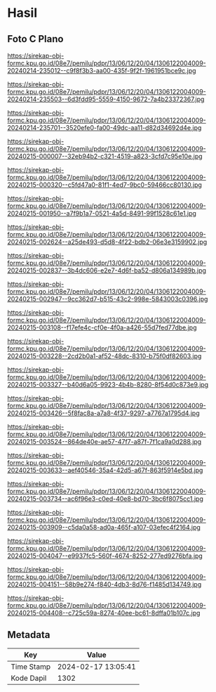 # Hasil

## Foto C Plano

https://sirekap-obj-formc.kpu.go.id/08e7/pemilu/pdpr/13/06/12/20/04/1306122004009-20240214-235012--c9f8f3b3-aa00-435f-9f2f-1961951bce9c.jpg

https://sirekap-obj-formc.kpu.go.id/08e7/pemilu/pdpr/13/06/12/20/04/1306122004009-20240214-235503--6d3fdd95-5559-4150-9672-7a4b23372367.jpg

https://sirekap-obj-formc.kpu.go.id/08e7/pemilu/pdpr/13/06/12/20/04/1306122004009-20240214-235701--3520efe0-fa00-49dc-aa11-d82d34692d4e.jpg

https://sirekap-obj-formc.kpu.go.id/08e7/pemilu/pdpr/13/06/12/20/04/1306122004009-20240215-000007--32eb94b2-c321-4519-a823-3cfd7c95e10e.jpg

https://sirekap-obj-formc.kpu.go.id/08e7/pemilu/pdpr/13/06/12/20/04/1306122004009-20240215-000320--c5fd47a0-81f1-4ed7-9bc0-59466cc80130.jpg

https://sirekap-obj-formc.kpu.go.id/08e7/pemilu/pdpr/13/06/12/20/04/1306122004009-20240215-001950--a7f9b1a7-0521-4a5d-8491-99f1528c61e1.jpg

https://sirekap-obj-formc.kpu.go.id/08e7/pemilu/pdpr/13/06/12/20/04/1306122004009-20240215-002624--a25de493-d5d8-4f22-bdb2-06e3e3159902.jpg

https://sirekap-obj-formc.kpu.go.id/08e7/pemilu/pdpr/13/06/12/20/04/1306122004009-20240215-002837--3b4dc606-e2e7-4d6f-ba52-d806a134989b.jpg

https://sirekap-obj-formc.kpu.go.id/08e7/pemilu/pdpr/13/06/12/20/04/1306122004009-20240215-002947--9cc362d7-b515-43c2-998e-5843003c0396.jpg

https://sirekap-obj-formc.kpu.go.id/08e7/pemilu/pdpr/13/06/12/20/04/1306122004009-20240215-003108--f17efe4c-cf0e-4f0a-a426-55d7fed77dbe.jpg

https://sirekap-obj-formc.kpu.go.id/08e7/pemilu/pdpr/13/06/12/20/04/1306122004009-20240215-003228--2cd2b0a1-af52-48dc-8310-b75f0df82603.jpg

https://sirekap-obj-formc.kpu.go.id/08e7/pemilu/pdpr/13/06/12/20/04/1306122004009-20240215-003327--b40d6a05-9923-4b4b-8280-8f54d0c873e9.jpg

https://sirekap-obj-formc.kpu.go.id/08e7/pemilu/pdpr/13/06/12/20/04/1306122004009-20240215-003426--5f8fac8a-a7a8-4f37-9297-a7767a1795d4.jpg

https://sirekap-obj-formc.kpu.go.id/08e7/pemilu/pdpr/13/06/12/20/04/1306122004009-20240215-003524--864de40e-ae57-47f7-a87f-7f1ca9a0d288.jpg

https://sirekap-obj-formc.kpu.go.id/08e7/pemilu/pdpr/13/06/12/20/04/1306122004009-20240215-003633--aef40546-35a4-42d5-a67f-863f5914e5bd.jpg

https://sirekap-obj-formc.kpu.go.id/08e7/pemilu/pdpr/13/06/12/20/04/1306122004009-20240215-003734--ac6f96e3-c0ed-40e8-bd70-3bc6f8075cc1.jpg

https://sirekap-obj-formc.kpu.go.id/08e7/pemilu/pdpr/13/06/12/20/04/1306122004009-20240215-003909--c5da0a58-ad0a-465f-a107-03efec4f2164.jpg

https://sirekap-obj-formc.kpu.go.id/08e7/pemilu/pdpr/13/06/12/20/04/1306122004009-20240215-004047--e9937fc5-560f-4674-8252-277ed9276bfa.jpg

https://sirekap-obj-formc.kpu.go.id/08e7/pemilu/pdpr/13/06/12/20/04/1306122004009-20240215-004151--58b9e274-f840-4db3-8d76-f1485d134749.jpg

https://sirekap-obj-formc.kpu.go.id/08e7/pemilu/pdpr/13/06/12/20/04/1306122004009-20240215-004408--c725c59a-8274-40ee-bc61-8dffa01b107c.jpg


## Metadata

| Key        | Value               |
| ---------- | ------------------- |
| Time Stamp | 2024-02-17 13:05:41 |
| Kode Dapil | 1302                |



